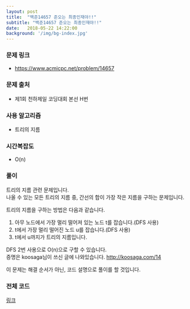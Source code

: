 ```yaml
---
layout: post
title:  "백준14657 준오는 최종인재야!!"
subtitle: "백준14657 준오는 최종인재야!!"
date:   2018-05-22 14:22:00
background: '/img/bg-index.jpg'
---
```


### 문제 링크
* https://www.acmicpc.net/problem/14657

### 문제 출처
* 제1회 천하제일 코딩대회 본선 H번

### 사용 알고리즘
* 트리의 지름

### 시간복잡도
* O(n)

### 풀이
트리의 지름 관련 문제입니다.<br>
나올 수 있는 모든 트리의 지름 중, 간선의 합이 가장 작은 지름을 구하는 문제입니다.<br>

트리의 지름을 구하는 방법은 다음과 같습니다.
1. 아무 노드에서 가장 멀리 떨어져 있는 노드 t를 잡습니다.(DFS 사용)
2. t에서 가장 멀리 떨어진 노드 u를 잡습니다.(DFS 사용)
3. t에서 u까지가 트리의 지름입니다.

DFS 2번 사용으로 O(n)으로 구할 수 있습니다.<br>
증명은 koosaga님이 쓰신 글에 나와있습니다. http://koosaga.com/14<br>

이 문제는 해결 순서가 아닌, 코드 설명으로 풀이를 할 것입니다.

### 전체 코드
<a href = "https://github.com/justiceHui/BOJ/blob/master/SunrinCCD17/14657.cpp">링크</a>
